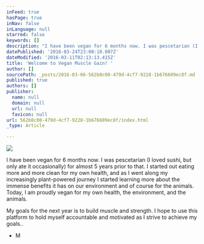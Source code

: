 ```yaml
---
inFeed: true
hasPage: true
inNav: false
inLanguage: null
starred: false
keywords: []
description: "I have been vegan for 6 months now. I was pescetarian (I loved sushi, but only ate it occasionally) for almost 5 years prior to that. I started out eating more and more clean for my own health, and as I went along my increasingly plant-powered journey I started learning more about the immense benefits it has on our environment and of course for the animals. Today, I am proudly vegan for the my own health, the environment, and the animals.\_"
datePublished: '2016-03-24T23:00:10.007Z'
dateModified: '2016-03-11T02:13:13.415Z'
title: 'Welcome to Vegan Muscle Gain! '
author: []
sourcePath: _posts/2016-03-06-562b0c00-479d-4cf7-9228-1b676609ec8f.md
published: true
authors: []
publisher:
  name: null
  domain: null
  url: null
  favicon: null
url: 562b0c00-479d-4cf7-9228-1b676609ec8f/index.html
_type: Article

---
```

![](https://the-grid-user-content.s3-us-west-2.amazonaws.com/71e5a9fe-21a0-4dee-bcf9-37cdcc38d730.jpg)

I have been vegan for 6 months now. I was pescetarian (I loved sushi, but only ate it occasionally) for almost 5 years prior to that. I started out eating more and more clean for my own health, and as I went along my increasingly plant-powered journey I started learning more about the immense benefits it has on our environment and of course for the animals. Today, I am proudly vegan for my own health, the environment, and the animals. 

My goals for the next year is to build muscle and strength. I hope to use this platform to hold myself accountable and motivated as I strive to achieve my goals.. 

- M